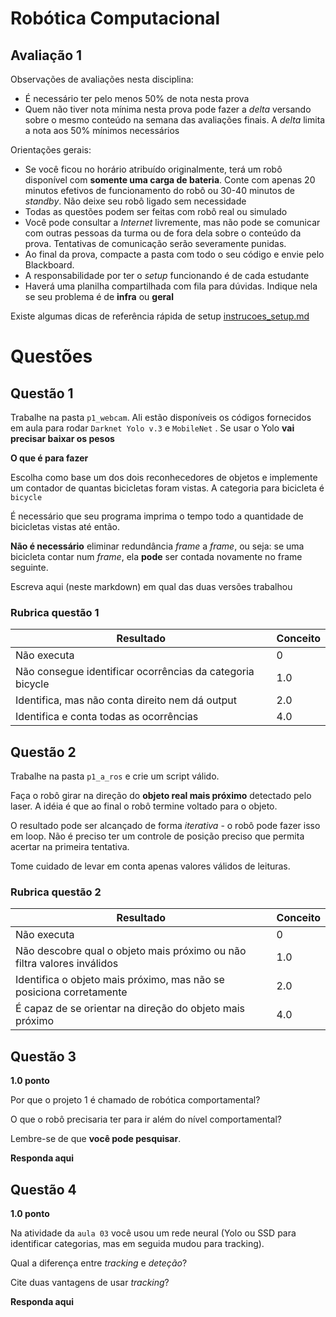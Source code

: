 # Robótica Computacional

## Avaliação 1

Observações de avaliações nesta disciplina:
* É necessário ter pelo menos $50\%$ de nota nesta prova
* Quem não tiver nota mínima nesta prova pode fazer a *delta* versando sobre o mesmo conteúdo na semana das avaliações finais. A *delta* limita a nota aos $50\%$ mínimos necessários

Orientações gerais:
* Se você ficou no horário atribuído originalmente,  terá  um robô disponível com **somente uma carga de bateria**. Conte com apenas 20 minutos efetivos de funcionamento do robô ou 30-40 minutos de *standby*. Não deixe seu robô ligado sem necessidade
* Todas as questões podem ser feitas com robô real ou simulado
* Você pode consultar a *Internet* livremente, mas não pode se comunicar com outras pessoas da turma ou de fora dela sobre o conteúdo da prova. Tentativas de comunicação serão severamente punidas.
* Ao final da prova, compacte a pasta com todo o seu código e envie pelo Blackboard.
* A responsabilidade por ter o *setup* funcionando é de cada estudante
* Haverá uma planilha compartilhada com fila para dúvidas. Indique nela se seu problema é de **infra** ou **geral**

Existe algumas dicas de referência rápida de setup [instrucoes_setup.md](instrucoes_setup.md)


# Questões

## Questão 1

Trabalhe na pasta `p1_webcam`. Ali estão disponíveis os códigos fornecidos em aula para rodar `Darknet Yolo v.3`  e `MobileNet` . Se usar o Yolo **vai precisar baixar os pesos**

**O que é para fazer**

Escolha como base um dos dois reconhecedores de objetos e implemente um contador de quantas bicicletas foram vistas. A categoria para bicicleta é `bicycle`

É necessário que seu programa imprima o tempo todo a quantidade de bicicletas vistas até então.

**Não é necessário** eliminar redundância *frame* a *frame*, ou seja: se uma bicicleta contar num *frame*, ela **pode** ser contada novamente no frame seguinte.

Escreva aqui (neste markdown) em qual das duas versões trabalhou

### Rubrica questão 1

|Resultado| Conceito| 
|---|---|
| Não executa | 0 |
| Não consegue identificar ocorrências da categoria bicycle | 1.0 |
| Identifica, mas não conta direito nem dá output | 2.0 |
| Identifica e conta todas as ocorrências | 4.0 | 





## Questão 2

Trabalhe na pasta `p1_a_ros` e crie um script válido.

Faça o robô girar na direção do **objeto real mais próximo** detectado pelo laser. A idéia é que ao final o robô termine voltado para o objeto.

O resultado pode ser alcançado de forma *iterativa* - o robô pode fazer isso em loop. Não é preciso ter um controle de posição preciso que permita acertar na primeira tentativa.

Tome cuidado de levar em conta apenas valores válidos de leituras.


### Rubrica questão 2



|Resultado| Conceito| 
|---|---|
| Não executa | 0 |
| Não descobre qual o objeto mais próximo ou não filtra valores inválidos | 1.0 |
| Identifica o objeto mais próximo, mas não se posiciona corretamente | 2.0 |
| É capaz de se orientar na direção do objeto mais próximo | 4.0 | 




## Questão 3

**1.0 ponto**

Por que o projeto 1 é chamado de robótica comportamental?

O que o robô precisaria ter para ir além do nível comportamental?

Lembre-se de que **você pode pesquisar**.

**Responda aqui**

## Questão 4

**1.0 ponto**

Na atividade da `aula 03` você usou um rede neural (Yolo ou SSD para identificar categorias, mas em seguida mudou para tracking).

Qual a diferença entre *tracking* e *deteção*? 

Cite duas vantagens de usar *tracking*?

**Responda aqui**




